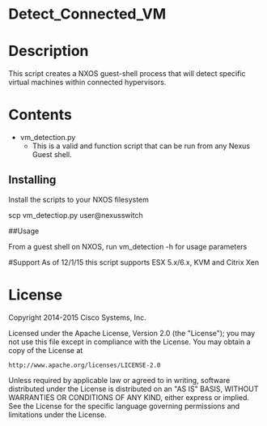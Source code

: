 Detect_Connected_VM
====================

# Description
This script creates a NXOS guest-shell process that will detect specific virtual machines within connected hypervisors.


# Contents

* vm_detection.py
  - This is a valid and function script that can be run from any Nexus Guest shell. 

## Installing 
 
Install the scripts to your NXOS filesystem
    
scp vm_detectiop.py user@nexusswitch

##Usage

From a guest shell on NXOS, run vm_detection -h for usage parameters

#Support
As of 12/1/15 this script supports ESX 5.x/6.x, KVM and Citrix Xen
    
# License

Copyright 2014-2015 Cisco Systems, Inc.

Licensed under the Apache License, Version 2.0 (the "License");
you may not use this file except in compliance with the License.
You may obtain a copy of the License at

    http://www.apache.org/licenses/LICENSE-2.0

Unless required by applicable law or agreed to in writing, software
distributed under the License is distributed on an "AS IS" BASIS,
WITHOUT WARRANTIES OR CONDITIONS OF ANY KIND, either express or implied.
See the License for the specific language governing permissions and
limitations under the License.


